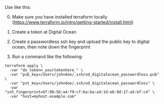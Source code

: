 Use like this:

0. Make sure you have installed terraform locally (https://www.terraform.io/intro/getting-started/install.html)

1. Create a token at Digital Ocean

2. Create a passwordless ssh key and upload the public key to digital ocean, then note down the fingerprint

3. Run a command like the following:

```
terraform apply \
  -var "do_token=_yourtokenhere_" \
  -var "pub_key=/Users/johndoe/.ssh/od_digitalocean_passwordless.pub" \
  -var "pvt_key=/Users/johndoe/.ssh/od_digitalocean_passwordless" \
  -var "ssh_fingerprint=67:98:56:a4:f9:cf:6a:ba:ad:1d:e6:9d:17:a5:bf:c4" \
  -var "host=myhost.example.com"
```
